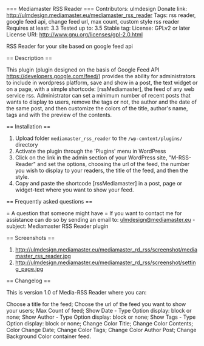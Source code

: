 === Mediamaster RSS Reader ===
Contributors: ulmdesign
Donate link: http://ulmdesign.mediamaster.eu/mediamaster_rss_reader
Tags: rss reader, google feed api, change feed url, max count, custom style rss reader
Requires at least: 3.3
Tested up to: 3.5
Stable tag: 
License: GPLv2 or later
License URI: http://www.gnu.org/licenses/gpl-2.0.html

RSS Reader for your site based on google feed api 

== Description ==

This plugin (plugin designed on the basis of Google Feed API https://developers.google.com/feed/) 
provides the ability for administrators to include in wordpress platform, save and show in a post, 
the text widget or on a page, with a simple shortcode: [rssMediamaster], the feed of any web service rss. 
Administrator can set a minimum number of recent posts that wants to display to users, 
remove the tags or not, the author and the date of the same post, and then customize the colors 
of the title, author's name, tags and with the preview of the contents.  

== Installation ==

1. Upload folder `mediamaster_rss_reader` to the `/wp-content/plugins/` directory
2. Activate the plugin through the 'Plugins' menu in WordPress
3. Click on the link in the admin section of your WordPress site, "M-RSS-Reader" and set the options, choosing the url of the feed, the number you wish to display to your readers, the title of the feed, and then the style.
4. Copy and paste the shortcode [rssMediamaster] in a post, page or widget-text where you want to show your feed.

== Frequently asked questions ==

= A question that someone might have =
If you want to contact me for assistance can do so by sending an email to: ulmdesign@mediamaster.eu - subject: Mediamaster RSS Reader plugin

== Screenshots ==

1. http://ulmdesign.mediamaster.eu/mediamaster_rd_rss/screenshot/mediamaster_rss_reader.jpg
2. http://ulmdesign.mediamaster.eu/mediamaster_rd_rss/screenshot/setting_page.jpg

== Changelog ==

This is version 1.0 of Media-RSS Reader where you can:

Choose a title for the feed;
Choose the url of the feed you want to show your users;
Max Count of feed;
Show Date - Type Option display: block or none;
Show Author - Type Option display: block or none;
Show Tags - Type Option display: block or none;
Change Color Title;
Change Color Contents;
Color Change Date;
Change Color Tags;
Change Color Author Post;
Change Background Color container feed.


